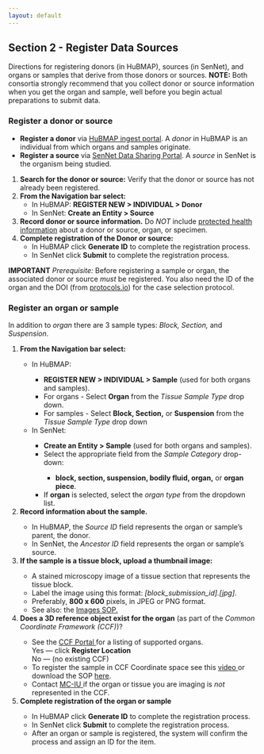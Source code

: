 ```yaml
---
layout: default
---
```


## Section 2 - Register Data Sources
Directions for registering donors (in HuBMAP), sources (in SenNet), and organs or samples that derive from those donors or sources. **NOTE:** Both consortia strongly recommend that you collect donor or source information when you get the organ and sample, well before you begin actual preparations to submit data.

### Register a donor or source
  - **Register a donor** via <a href="http://ingest.hubmapconsortium.org">HuBMAP ingest portal</a>. A <em>donor</em> in HuBMAP is an individual from which organs and samples originate.
  - **Register a source** via <a href="https://data.sennetconsortium.org/search">SenNet Data Sharing Portal</a>. A <em>source</em> in SenNet is the organism being studied.
  1. **Search for the donor or source:** Verify that the donor or source has not already been registered.
  2. **From the Navigation bar select:**
     - In HuBMAP: <b>REGISTER NEW > INDIVIDUAL > Donor</b>
     - In SenNet: <b>Create an Entity > Source</b>
  3. **Record donor or source information.** Do <em>NOT</em> include <a href="https://ingest.hubmapconsortium.org/new/donor">protected health information</a> about a donor or source, organ, or specimen.
  4. **Complete registration of the Donor or source:**
     - In HuBMAP click <b>Generate ID</b> to complete the registration process.
     - In SenNet click <b>Submit</b> to complete the registration process.</li>

**IMPORTANT** _Prerequisite:_ Before registering a sample or organ, the associated donor or source <em>must</em> be registered. You also need the ID of the organ and the DOI (from <a href="http://protocols.io">protocols.io</a>) for the case selection protocol.
  
### Register an organ or sample
In addition to <em>organ</em> there are 3 sample types: <em>Block, Section,</em> and <em>Suspension</em>.
  <ol>
    <li> <b>From the Navigation bar select:</b></li>
    <ul>
      <li>In HuBMAP:</li>
      <ul>
        <li> <b>REGISTER NEW > INDIVIDUAL > Sample</b> (used for both organs and samples).</li>
        <li> For organs - Select <b>Organ</b> from the <em>Tissue Sample Type</em> drop down. </li>
        <li> For samples - Select <b>Block, Section,</b> or <b>Suspension</b> from the <em>Tissue Sample Type</em> drop down</li>
      </ul>
      <li>In SenNet:</li>
      <ul>
        <li> <b>Create an Entity > Sample</b> (used for both organs and samples).</li>
        <li> Select the appropriate field from the <em>Sample Category</em> drop-down:</li>
        <ul> 
          <li> <b>block, section, suspension, bodily fluid, organ,</b> or <b>organ piece</b>.</li>
        </ul>
        <li> If <strong>organ</strong> is selected, select the <em>organ type</em> from the dropdown list.</li>
      </ul>
    </ul>
    <li> <b>Record information about the sample.</b> </li>
    <ul> 
      <li> In HuBMAP, the <em>Source ID</em> field represents the organ or sample’s parent, the donor.</li>
      <li> In SenNet, the <em>Ancestor ID</em> field represents the organ or sample’s source.</li>
    </ul>
    <li> <b>If the sample is a tissue block, upload a thumbnail image: </b></li>
    <ul> 
      <li> A stained microscopy image of a tissue section that represents the tissue block. </li> 
      <li> Label the image using this format: <em>[block_submission_id].[jpg]</em>. </li> 
      <li> Preferably, <b>800 x 600</b> pixels, in JPEG or PNG format. </li> 
      <li> See also: the <a href="https://docs.google.com/document/d/1swtxxF9z8Llnptqk4eNvgDpYUwDrViI78KbRI3b1jXg/edit#heading=h.cd53uti4az4">Images SOP. </a></li>
    </ul>
    <li> <b>Does a 3D reference object exist for the organ</b> (as part of the <em>Common Coordinate Framework (CCF)</em>)? </li> 
    <ul> 
      <li> See the <a href="https://hubmapconsortium.github.io/ccf/pages/ccf-3d-reference-library.html"> CCF Portal </a> for a listing of supported organs.</li>
      Yes — click <b>Register Location</b><br>
      No — (no existing CCF)
      <li> To register the sample in CCF Coordinate space see this <a href="https://www.youtube.com/watch?v=142hGer4xvU"> video </a> or download the SOP <a href="https://doi.org/10.5281/zenodo.5575776">here</a>. </li> 
      <li> Contact <a href="infoccf@indiana.edu"> MC-IU </a> if the organ or tissue you are imaging is <em>not</em> represented in the CCF.</li>
    </ul>
    <li> <b>Complete registration of the organ or sample</b></li>
    <ul>
      <li> In HuBMAP click <b>Generate ID</b> to complete the registration process.</li>
      <li> In SenNet click <b>Submit</b> to complete the registration process.</li>
      <li> After an organ or sample is registered, the system will confirm the process and assign an ID for the item.</li>
    </ul>
  </ol>
